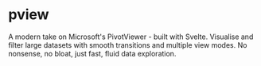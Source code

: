 # pview
A modern take on Microsoft's PivotViewer - built with Svelte. Visualise and filter large datasets with smooth transitions and multiple view modes. No nonsense, no bloat, just fast, fluid data exploration.
